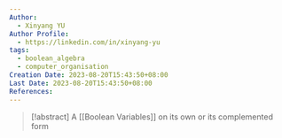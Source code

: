 ```yaml
---
Author:
  - Xinyang YU
Author Profile:
  - https://linkedin.com/in/xinyang-yu
tags:
  - boolean_algebra
  - computer_organisation
Creation Date: 2023-08-20T15:43:50+08:00
Last Date: 2023-08-20T15:43:50+08:00
References:
---
```

>[!abstract] A [[Boolean Variables]] on its own or its complemented form